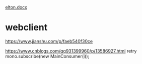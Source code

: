 [elton.docx](https://github.com/doit01/webclient/files/6987962/elton.docx)
# webclient
https://www.jianshu.com/p/faeb540f30ce

https://www.cnblogs.com/qq931399960/p/13586927.html
retry
mono.subscribe(new MainConsumer(i));
